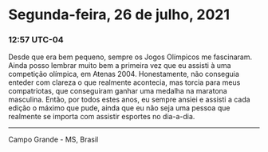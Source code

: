 # Segunda-feira, 26 de julho, 2021

### 12:57 UTC-04

Desde que era bem pequeno, sempre os Jogos Olímpicos me fascinaram. Ainda posso
lembrar muito bem a primeira vez que eu assisti à uma competição olímpica, em Atenas
2004. Honestamente, não conseguia enteder com clareza o que realmente acontecia,
mas torcia para meus compatriotas, que conseguiram ganhar uma medalha na maratona
masculina. Então, por todos estes anos, eu sempre ansiei e assisti a cada edição
o máximo que pude, ainda que eu não seja uma pessoa que realmente se importa com
assistir esportes no dia-a-dia.

---

Campo Grande - MS, Brasil
